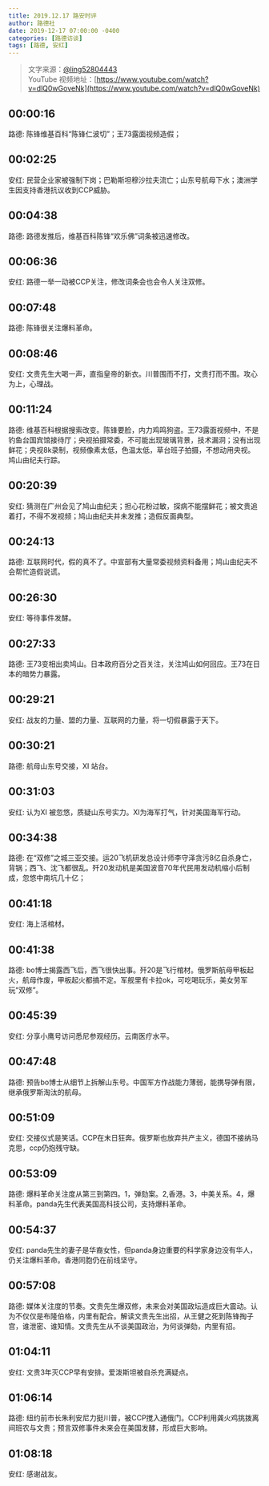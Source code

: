 ```yaml
---
title: 2019.12.17 路安时评
author: 路德社
date: 2019-12-17 07:00:00 -0400
categories: [路德访谈]
tags: [路德, 安红]
---
```


> 文字来源：[@ling52804443](https://twitter.com/ling52804443)  
> YouTube 视频地址：[https://www.youtube.com/watch?v=dlQ0wGoveNk](https://www.youtube.com/watch?v=dlQ0wGoveNk)

## 00:00:16

路德: 陈锋维基百科“陈锋仁波切”；王73露面视频造假；

## 00:02:25

安红: 民营企业家被强制下岗；巴勒斯坦穆沙拉夫流亡；山东号航母下水；澳洲学生因支持香港抗议收到CCP威胁。

## 00:04:38

路德: 路德发推后，维基百科陈锋“欢乐佛”词条被迅速修改。

## 00:06:36

安红: 路德一举一动被CCP关注，修改词条会也会令人关注双修。

## 00:07:48

路德: 陈锋很关注爆料革命。

## 00:08:46

安红: 文贵先生大喝一声，直指皇帝的新衣。川普围而不打，文贵打而不围。攻心为上，心理战。

## 00:11:24

路德: 维基百科根据搜索改变。陈锋要脸，内力鸡鸣狗盗。王73露面视频中，不是钓鱼台国宾馆接待厅；央视拍摄常委，不可能出现玻璃背景，技术漏洞；没有出现鲜花；央视8k录制，视频像素太低，色温太低，草台班子拍摄，不想动用央视。鸠山由纪夫行踪。

## 00:20:39

安红: 猜测在广州会见了鸠山由纪夫；担心花粉过敏，探病不能摆鲜花；被文贵追着打，不得不发视频；鸠山由纪夫并未发推；造假反面典型。

## 00:24:13

路德: 互联网时代，假的真不了。中宣部有大量常委视频资料备用；鸠山由纪夫不会帮忙造假说谎。

## 00:26:30

安红: 等待事件发酵。

## 00:27:33

路德: 王73变相出卖鸠山。日本政府百分之百关注，关注鸠山如何回应。王73在日本的暗势力暴露。

## 00:29:21

安红: 战友的力量、盟的力量、互联网的力量，将一切假暴露于天下。

## 00:30:21

路德: 航母山东号交接，XI 站台。

## 00:31:03

安红: 认为XI 被忽悠，质疑山东号实力。XI为海军打气，针对美国海军行动。

## 00:34:38

路德: 在“双修”之城三亚交接。运20飞机研发总设计师李守泽贪污8亿自杀身亡，背锅；西飞、沈飞都很乱。歼20发动机是美国波音70年代民用发动机缩小后制成，忽悠中南坑几十亿；

## 00:41:18

安红: 海上活棺材。

## 00:41:38

路德: bo博士揭露西飞后，西飞很快出事。歼20是飞行棺材。俄罗斯航母甲板起火，航母作废，甲板起火都搞不定。军舰里有卡拉ok，可吃喝玩乐，美女劳军玩“双修”。

## 00:45:39

安红: 分享小鹰号访问悉尼参观经历。云南医疗水平。

## 00:47:48

路德: 预告bo博士从细节上拆解山东号。中国军方作战能力薄弱，能携导弹有限，继承俄罗斯淘汰的航母。

## 00:51:09

安红: 交接仪式是笑话。CCP在末日狂奔。俄罗斯也放弃共产主义，德国不接纳马克思，ccp仍抱残守缺。

## 00:53:09

路德: 爆料革命关注度从第三到第四。1，弹劾案。2,香港。3，中美关系。4，爆料革命。panda先生代表美国高科技公司，支持爆料革命。

## 00:54:37

安红: panda先生的妻子是华裔女性，但panda身边重要的科学家身边没有华人，仍关注爆料革命。香港同胞仍在前线坚守。

## 00:57:08

路德: 媒体关注度的节奏。文贵先生爆双修，未来会对美国政坛造成巨大震动。认为不仅仅是布隆伯格，内里有配合。解读文贵先生出招，从王健之死到陈锋掏子宫，谁泄密、谁知情。文贵先生从不谈美国政治，为何谈弹劾，内里有招。

## 01:04:11

安红: 文贵3年灭CCP早有安排。爱泼斯坦被自杀充满疑点。

## 01:06:14

路德: 纽约前市长朱利安尼力挺川普，被CCP搅入通俄门。CCP利用龚火鸡挑拨离间班农与文贵；预言双修事件未来会在美国发酵，形成巨大影响。

## 01:08:18

安红: 感谢战友。
